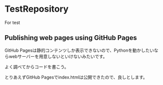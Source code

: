 # TestRepository
For test
## Publishing web pages using GitHub Pages
GitHub Pagesは静的コンテンツしか表示できないので、Pythonを動かしたいならwebサーバーを用意しないといけないみたいです。

よく調べてからコードを書こう。

とりあえずGitHub Pagesでindex.htmlは公開できたので、良しとします。
